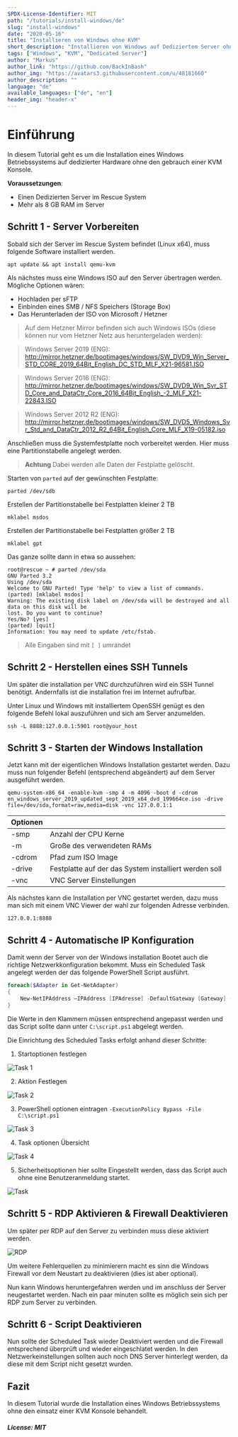 ```yaml
---
SPDX-License-Identifier: MIT
path: "/tutorials/install-windows/de"
slug: "install-windows"
date: "2020-05-16"
title: "Installieren von Windows ohne KVM"
short_description: "Installieren von Windows auf Dediziertem Server ohne KVM Konsole"
tags: ["Windows", "KVM", "Dedicated Server"]
author: "Markus"
author_link: "https://github.com/BackInBash"
author_img: "https://avatars3.githubusercontent.com/u/48181660"
author_description: ""
language: "de"
available_languages: ["de", "en"]
header_img: "header-x"
---
```


# Einführung

In diesem Tutorial geht es um die Installation eines Windows Betriebssystems auf dedizierter Hardware ohne den gebrauch einer KVM Konsole.

**Voraussetzungen**:
+ Einen Dedizierten Server im Rescue System
+ Mehr als 8 GB RAM im Server

## Schritt 1 - Server Vorbereiten
Sobald sich der Server im Rescue System befindet (Linux x64), muss folgende Software installiert werden.

``` console
apt update && apt install qemu-kvm
```

Als nächstes muss eine Windows ISO auf den Server übertragen werden.
Mögliche Optionen wären:
+ Hochladen per sFTP
+ Einbinden eines SMB / NFS Speichers (Storage Box)
+ Das Herunterladen der ISO von Microsoft / Hetzner

>
> Auf dem Hetzner Mirror befinden sich auch Windows ISOs (diese können nur vom Hetzner Netz aus heruntergeladen werden):

> Windows Server 2019 (ENG): http://mirror.hetzner.de/bootimages/windows/SW_DVD9_Win_Server_STD_CORE_2019_64Bit_English_DC_STD_MLF_X21-96581.ISO

> Windows Server 2016 (ENG): http://mirror.hetzner.de/bootimages/windows/SW_DVD9_Win_Svr_STD_Core_and_DataCtr_Core_2016_64Bit_English_-2_MLF_X21-22843.ISO

> Windows Server 2012 R2 (ENG): http://mirror.hetzner.de/bootimages/windows/SW_DVD5_Windows_Svr_Std_and_DataCtr_2012_R2_64Bit_English_Core_MLF_X19-05182.iso
>

Anschließen muss die Systemfestplatte noch vorbereitet werden.
Hier muss eine Partitionstabelle angelegt werden.
>
> **Achtung** Dabei werden alle Daten der Festplatte gelöscht.
>

Starten von `parted` auf der gewünschten Festplatte:
``` console 
parted /dev/sdb
```

Erstellen der Partitionstabelle bei Festplatten kleiner 2 TB
``` console
mklabel msdos
```

Erstellen der Partitionstabelle bei Festplatten größer 2 TB
``` console
mklabel gpt
```

Das ganze sollte dann in etwa so aussehen:
``` console
root@rescue ~ # parted /dev/sda
GNU Parted 3.2
Using /dev/sda
Welcome to GNU Parted! Type 'help' to view a list of commands.
(parted) [mklabel msdos]                                                    
Warning: The existing disk label on /dev/sda will be destroyed and all data on this disk will be
lost. Do you want to continue?
Yes/No? [yes]                                                               
(parted) [quit]                                                             
Information: You may need to update /etc/fstab.
```
> Alle Eingaben sind mit `[ ]` umrandet

## Schritt 2 - Herstellen eines SSH Tunnels
Um später die installation per VNC durchzuführen wird ein SSH Tunnel benötigt.
Andernfalls ist die installation frei im Internet aufrufbar.

Unter Linux und Windows mit installiertem OpenSSH genügt es den folgende Befehl lokal auszuführen und sich am Server anzumelden.
``` console
ssh -L 8888:127.0.0.1:5901 root@your_host
```

## Schritt 3 - Starten der Windows Installation
Jetzt kann mit der eigentlichen Windows Installation gestartet werden.
Dazu muss nun folgender Befehl (entsprechend abgeändert) auf dem Server ausgeführt werden.


``` console
qemu-system-x86_64 -enable-kvm -smp 4 -m 4096 -boot d -cdrom en_windows_server_2019_updated_sept_2019_x64_dvd_199664ce.iso -drive file=/dev/sda,format=raw,media=disk -vnc 127.0.0.1:1
```

|  Optionen |   |
|---|---|
| -smp  | Anzahl der CPU Kerne
|  -m |  Große des verwendeten RAMs 
|  -cdrom |  Pfad zum ISO Image
|  -drive | Festplatte auf der das System installiert werden soll
|  -vnc |  VNC Server Einstellungen

Als nächstes kann die Installation per VNC gestartet werden, dazu muss man sich mit einem VNC Viewer der wahl zur folgenden Adresse verbinden.
``` console
127.0.0.1:8888
```

## Schritt 4 - Automatische IP Konfiguration
Damit wenn der Server von der Windows installation Bootet auch die richtige Netzwerkkonfiguration bekommt.
Muss ein Scheduled Task angelegt werden der das folgende PowerShell Script ausführt.

``` powershell
foreach($Adapter in Get-NetAdapter)
{
    New-NetIPAddress –IPAddress [IPAdresse] -DefaultGateway [Gateway] -PrefixLength [CIDR] -InterfaceIndex $Adapter.InterfaceIndex
}
```
Die Werte in den Klammern müssen entsprechend angepasst werden und das Script sollte dann unter `C:\script.ps1` abgelegt werden.


Die Einrichtung des Scheduled Tasks erfolgt anhand dieser Schritte:

1. Startoptionen festlegen

![Task 1](task01.png)

2. Aktion Festlegen

![Task 2](task02.png)

3. PowerShell optionen eintragen `-ExecutionPolicy Bypass -File C:\script.ps1`

![Task 3](task03.png)

4. Task optionen Übersicht

![Task 4](task04.png)

5. Sicherheitsoptionen hier sollte Eingestellt werden, dass das Script auch ohne eine Benutzeranmeldung startet.

![Task](task.png)

## Schritt 5 - RDP Aktivieren & Firewall Deaktivieren
Um später per RDP auf den Server zu verbinden muss diese aktiviert werden.

![RDP](RDP.png)

Um weitere Fehlerquellen zu minimierern macht es sinn die Windows Firewall vor dem Neustart zu deaktivieren (dies ist aber optional).

Nun kann Windows heruntergefahren werden und im anschluss der Server neugestartet werden.
Nach ein paar minuten sollte es möglich sein sich per RDP zum Server zu verbinden.

## Schritt 6 - Script Deaktivieren
Nun sollte der Scheduled Task wieder Deaktiviert werden und die Firewall entsprechend überprüft und wieder eingeschlatet werden.
In den Netzwerkeinstellungen sollten auch noch DNS Server hinterlegt werden, da diese mit dem Script nicht gesetzt wurden.


## Fazit
In diesem Tutorial wurde die Installation eines Windows Betriebssystems ohne den einsatz einer KVM Konsole behandelt.

##### License: MIT

<!--

Contributor's Certificate of Origin

By making a contribution to this project, I certify that:

(a) The contribution was created in whole or in part by me and I have
    the right to submit it under the license indicated in the file; or

(b) The contribution is based upon previous work that, to the best of my
    knowledge, is covered under an appropriate license and I have the
    right under that license to submit that work with modifications,
    whether created in whole or in part by me, under the same license
    (unless I am permitted to submit under a different license), as
    indicated in the file; or

(c) The contribution was provided directly to me by some other person
    who certified (a), (b) or (c) and I have not modified it.

(d) I understand and agree that this project and the contribution are
    public and that a record of the contribution (including all personal
    information I submit with it, including my sign-off) is maintained
    indefinitely and may be redistributed consistent with this project
    or the license(s) involved.

Signed-off-by: markus@omg-network.de

-->